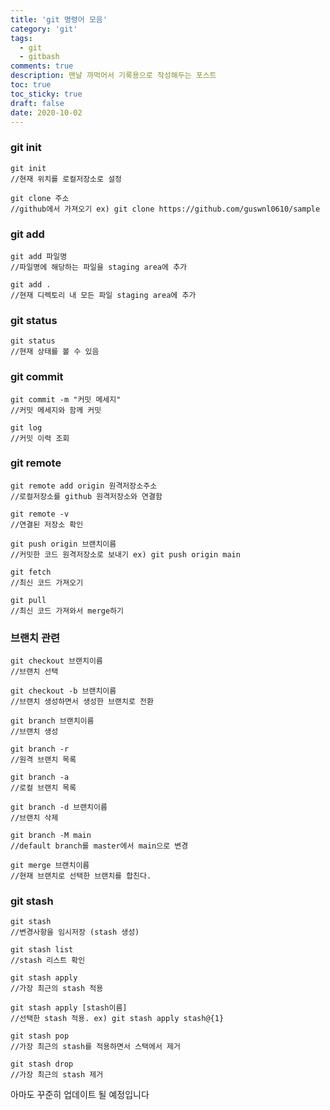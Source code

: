 ```yaml
---
title: 'git 명령어 모음'
category: 'git'
tags:
  - git
  - gitbash
comments: true
description: 맨날 까먹어서 기록용으로 작성해두는 포스트
toc: true
toc_sticky: true
draft: false
date: 2020-10-02
---
```


### git init

```
git init
//현재 위치를 로컬저장소로 설정

git clone 주소
//github에서 가져오기 ex) git clone https://github.com/guswnl0610/sample
```

### git add

```
git add 파일명
//파일명에 해당하는 파일을 staging area에 추가

git add .
//현재 디렉토리 내 모든 파일 staging area에 추가
```

### git status

```
git status
//현재 상태를 볼 수 있음
```

### git commit

```
git commit -m "커밋 메세지"
//커밋 메세지와 함께 커밋

git log
//커밋 이력 조회
```

### git remote

```
git remote add origin 원격저장소주소
//로컬저장소를 github 원격저장소와 연결함

git remote -v
//연결된 저장소 확인
```

```
git push origin 브랜치이름
//커밋한 코드 원격저장소로 보내기 ex) git push origin main

git fetch
//최신 코드 가져오기

git pull
//최신 코드 가져와서 merge하기
```

### 브랜치 관련

```
git checkout 브랜치이름
//브랜치 선택

git checkout -b 브랜치이름
//브랜치 생성하면서 생성한 브랜치로 전환

git branch 브랜치이름
//브랜치 생성

git branch -r
//원격 브랜치 목록

git branch -a
//로컬 브랜치 목록

git branch -d 브랜치이름
//브랜치 삭제

git branch -M main
//default branch를 master에서 main으로 변경

git merge 브랜치이름
//현재 브랜치로 선택한 브랜치를 합친다.
```

### git stash

```
git stash
//변경사항을 임시저장 (stash 생성)

git stash list
//stash 리스트 확인

git stash apply
//가장 최근의 stash 적용

git stash apply [stash이름]
//선택한 stash 적용. ex) git stash apply stash@{1}

git stash pop
//가장 최근의 stash를 적용하면서 스택에서 제거

git stash drop
//가장 최근의 stash 제거
```

아마도 꾸준히 업데이트 될 예정입니다
